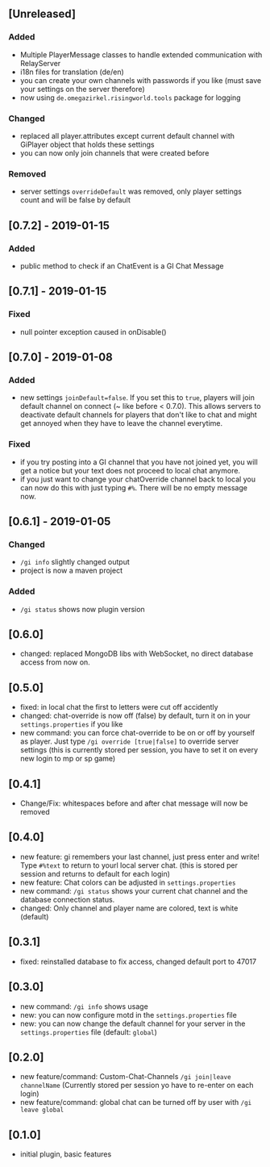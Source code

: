 ## [Unreleased]
### Added
- Multiple PlayerMessage classes to handle extended communication with RelayServer
- i18n files for translation (de/en)
- you can create your own channels with passwords if you like (must save your settings on the server therefore)
- now using `de.omegazirkel.risingworld.tools` package for logging 

### Changed
- replaced all player.attributes except current default channel with GiPlayer object that holds these settings
- you can now only join channels that were created before

### Removed
- server settings `overrideDefault` was removed, only player settings count and will be false by default

## [0.7.2] - 2019-01-15
### Added
- public method to check if an ChatEvent is a GI Chat Message

## [0.7.1] - 2019-01-15
### Fixed
- null pointer exception caused in onDisable()

## [0.7.0] - 2019-01-08
### Added
- new settings `joinDefault=false`. If you set this to `true`, players will join default channel on connect (~ like before < 0.7.0). This allows servers to deactivate default channels for players that don't like to chat and might get annoyed when they have to leave the channel everytime.

### Fixed
- if you try posting into a GI channel that you have not joined yet, you will get a notice but your text does not proceed to local chat anymore.
- if you just want to change your chatOverride channel back to local you can now do this with just typing `#%`. There will be no empty message now. 

## [0.6.1] - 2019-01-05
### Changed
- `/gi info` slightly changed output
- project is now a maven project

### Added
- `/gi status` shows now plugin version

## [0.6.0]
- changed: replaced MongoDB libs with WebSocket, no direct database access from now on.

## [0.5.0]
- fixed: in local chat the first to letters were cut off accidently
- changed: chat-override is now off (false) by default, turn it on in your `settings.properties` if you like
- new command: you can force chat-override to be on or off by yourself as player. Just type `/gi override [true|false]` to override server settings (this is currently stored per session, you have to set it on every new login to mp or sp game)

## [0.4.1]
- Change/Fix: whitespaces before and after chat message will now be removed

## [0.4.0]
- new feature: gi remembers your last channel, just press enter and write! Type `#%text` to return to yourl local server chat. (this is stored per session and returns to default for each login)
- new feature: Chat colors can be adjusted in `settings.properties`
- new command: `/gi status` shows your current chat channel and the database connection status.
- changed: Only channel and player name are colored, text is white (default)

## [0.3.1]
- fixed: reinstalled database to fix access, changed default port to 47017

## [0.3.0]
- new command: `/gi info` shows usage
- new: you can now configure motd in the `settings.properties` file
- new: you can now change the default channel for your server in the `settings.properties` file (default: `global`)

## [0.2.0]
- new feature/command: Custom-Chat-Channels `/gi join|leave channelName` (Currently stored per session yo have to re-enter on each login)
- new feature/command: global chat can be turned off by user with `/gi leave global`

## [0.1.0]
- initial plugin, basic features
